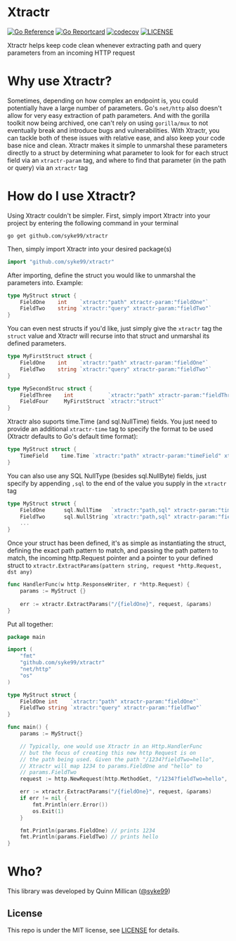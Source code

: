 
Xtractr
=====

[![Go Reference](https://pkg.go.dev/badge/github.com/syke99/xtractr.svg)](https://pkg.go.dev/github.com/syke99/xtractr)
[![Go Reportcard](https://goreportcard.com/badge/github.com/syke99/xtractr)](https://goreportcard.com/report/github.com/syke99/xtractr)
[![codecov](https://codecov.io/gh/syke99/Xtractr/branch/main/graph/badge.svg?token=NAmOLNyTgw)](https://codecov.io/gh/syke99/Xtractr)
[![LICENSE](https://img.shields.io/github/license/syke99/xtractr)](https://pkg.go.dev/github.com/syke99/xtractr/blob/master/LICENSE)

Xtractr helps keep code clean whenever extracting path and query parameters from an incoming HTTP request


Why use Xtractr?
=====

Sometimes, depending on how complex an endpoint is, you could potentially have a large number of parameters. Go's `net/http` also doesn't allow
for very easy extraction of path parameters. And with the gorilla toolkit now being archived, one can't rely on using `gorilla/mux` to not eventually
break and introduce bugs and vulnerabilities. With Xtractr, you can tackle both of these issues with relative ease, and also keep your code base
nice and clean. Xtractr makes it simple to unmarshal these parameters directly to a struct by determining what parameter to look for for each struct
field via an `xtractr-param` tag, and where to find that parameter (in the path or query) via an `xtractr` tag

How do I use Xtractr?
=====

Using Xtractr couldn't be simpler. First, simply import Xtractr into your project by entering the following command in your terminal

```
go get github.com/syke99/xtractr
```

Then, simply import Xtractr into your desired package(s)

```go
import "github.com/syke99/xtractr"
```

After importing, define the struct you would like to unmarshal the parameters into. Example:

```go
type MyStruct struct {
	FieldOne    int    `xtractr:"path" xtractr-param:"fieldOne"`
	FieldTwo    string `xtractr:"query" xtractr-param:"fieldTwo"`
}
```

You can even nest structs if you'd like, just simply give the `xtractr` tag the `struct` value and Xtractr 
will recurse into that struct and unmarshal its defined parameters.

```go
type MyFirstStruct struct {
    FieldOne    int    `xtractr:"path" xtractr-param:"fieldOne"`
    FieldTwo    string `xtractr:"query" xtractr-param:"fieldTwo"`
}

type MySecondStruc struct {
    FieldThree    int           `xtractr:"path" xtractr-param:"fieldThree"`
    FieldFour     MyFirstStruct `xtractr:"struct"`
}
```

Xtractr also suports time.Time (and sql.NullTime) fields. You just need to provide an additional `xtractr-time`
tag to specify the format to be used (Xtractr defaults to Go's default time format):

```go
type MyStruct struct {
    TimeField    time.Time `xtractr:"path" xtractr-param:"timeField" xtractr-time:"ISO80601"` // xtractr supports this (YYYY-MM-DD) ISO8601 format
}
```

You can also use any SQL NullType (besides sql.NullByte) fields, just specify by appending `,sql` to the end
of the value you supply in the `xtractr` tag

```go
type MyStruct struct {
    FieldOne      sql.NullTime   `xtractr:"path,sql" xtractr-param:"timeField" xtractr-time:"ISO80601"` // xtractr supports this (YYYY-MM-DD) ISO8601 format
    FieldTwo      sql.NullString `xtractr:"path,sql" xtractr-param:"fieldTwo"`
    ...
}
```

Once your struct has been defined, it's as simple as instantiating the struct, defining the exact path
pattern to match, and passing the path pattern to match, the incoming http.Request pointer and a pointer
to your defined struct to `xtractr.ExtractParams(pattern string, request *http.Request, dst any)`

```go
func HandlerFunc(w http.ResponseWriter, r *http.Request) {
	params := MyStruct {}
	
	err := xtractr.ExtractParams("/{fieldOne}", request, &params)
}
```

Put all together:

```go
package main

import (
	"fmt"
	"github.com/syke99/xtractr"
	"net/http"
	"os"
)

type MyStruct struct {
	FieldOne int    `xtractr:"path" xtractr-param:"fieldOne"`
	FieldTwo string `xtractr:"query" xtractr-param:"fieldTwo"`
}

func main() {
	params := MyStruct{}

	// Typically, one would use Xtractr in an Http.HandlerFunc
	// but the focus of creating this new http Request is on
	// the path being used. Given the path "/1234?fieldTwo=hello",
	// Xtractr will map 1234 to params.FieldOne and "hello" to
	// params.FieldTwo
	request := http.NewRequest(http.MethodGet, "/1234?fieldTwo=hello", nil)

	err := xtractr.ExtractParams("/{fieldOne}", request, &params)
	if err != nil {
		fmt.Println(err.Error())
		os.Exit(1)
	}

	fmt.Println(params.FieldOne) // prints 1234
	fmt.Println(params.FieldTwo) // prints hello
}
```

Who?
====

This library was developed by Quinn Millican ([@syke99](https://github.com/syke99))


## License

This repo is under the MIT license, see [LICENSE](../LICENSE) for details.
